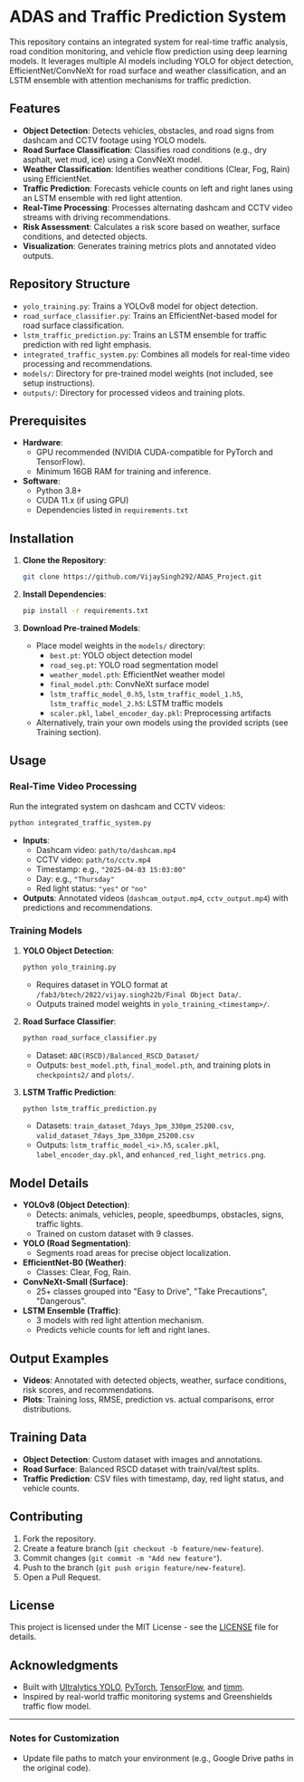 # ADAS and Traffic Prediction System

This repository contains an integrated system for real-time traffic analysis, road condition monitoring, and vehicle flow prediction using deep learning models. It leverages multiple AI models including YOLO for object detection, EfficientNet/ConvNeXt for road surface and weather classification, and an LSTM ensemble with attention mechanisms for traffic prediction.

## Features
- **Object Detection**: Detects vehicles, obstacles, and road signs from dashcam and CCTV footage using YOLO models.
- **Road Surface Classification**: Classifies road conditions (e.g., dry asphalt, wet mud, ice) using a ConvNeXt model.
- **Weather Classification**: Identifies weather conditions (Clear, Fog, Rain) using EfficientNet.
- **Traffic Prediction**: Forecasts vehicle counts on left and right lanes using an LSTM ensemble with red light attention.
- **Real-Time Processing**: Processes alternating dashcam and CCTV video streams with driving recommendations.
- **Risk Assessment**: Calculates a risk score based on weather, surface conditions, and detected objects.
- **Visualization**: Generates training metrics plots and annotated video outputs.

## Repository Structure
- `yolo_training.py`: Trains a YOLOv8 model for object detection.
- `road_surface_classifier.py`: Trains an EfficientNet-based model for road surface classification.
- `lstm_traffic_prediction.py`: Trains an LSTM ensemble for traffic prediction with red light emphasis.
- `integrated_traffic_system.py`: Combines all models for real-time video processing and recommendations.
- `models/`: Directory for pre-trained model weights (not included, see setup instructions).
- `outputs/`: Directory for processed videos and training plots.

## Prerequisites
- **Hardware**: 
  - GPU recommended (NVIDIA CUDA-compatible for PyTorch and TensorFlow).
  - Minimum 16GB RAM for training and inference.
- **Software**:
  - Python 3.8+
  - CUDA 11.x (if using GPU)
  - Dependencies listed in `requirements.txt`

## Installation
1. **Clone the Repository**:
   ```bash
   git clone https://github.com/VijaySingh292/ADAS_Project.git
   ```

2. **Install Dependencies**:
   ```bash
   pip install -r requirements.txt
   ```

3. **Download Pre-trained Models**:
   - Place model weights in the `models/` directory:
     - `best.pt`: YOLO object detection model
     - `road_seg.pt`: YOLO road segmentation model
     - `weather_model.pth`: EfficientNet weather model
     - `final_model.pth`: ConvNeXt surface model
     - `lstm_traffic_model_0.h5`, `lstm_traffic_model_1.h5`, `lstm_traffic_model_2.h5`: LSTM traffic models
     - `scaler.pkl`, `label_encoder_day.pkl`: Preprocessing artifacts
   - Alternatively, train your own models using the provided scripts (see Training section).

## Usage

### Real-Time Video Processing
Run the integrated system on dashcam and CCTV videos:
```bash
python integrated_traffic_system.py
```
- **Inputs**: 
  - Dashcam video: `path/to/dashcam.mp4`
  - CCTV video: `path/to/cctv.mp4`
  - Timestamp: e.g., `"2025-04-03 15:03:00"`
  - Day: e.g., `"Thursday"`
  - Red light status: `"yes"` or `"no"`
- **Outputs**: Annotated videos (`dashcam_output.mp4`, `cctv_output.mp4`) with predictions and recommendations.

### Training Models
1. **YOLO Object Detection**:
   ```bash
   python yolo_training.py
   ```
   - Requires dataset in YOLO format at `/fab3/btech/2022/vijay.singh22b/Final Object Data/`.
   - Outputs trained model weights in `yolo_training_<timestamp>/`.

2. **Road Surface Classifier**:
   ```bash
   python road_surface_classifier.py
   ```
   - Dataset: `ABC(RSCD)/Balanced_RSCD_Dataset/`
   - Outputs: `best_model.pth`, `final_model.pth`, and training plots in `checkpoints2/` and `plots/`.

3. **LSTM Traffic Prediction**:
   ```bash
   python lstm_traffic_prediction.py
   ```
   - Datasets: `train_dataset_7days_3pm_330pm_25200.csv`, `valid_dataset_7days_3pm_330pm_25200.csv`
   - Outputs: `lstm_traffic_model_<i>.h5`, `scaler.pkl`, `label_encoder_day.pkl`, and `enhanced_red_light_metrics.png`.

## Model Details
- **YOLOv8 (Object Detection)**:
  - Detects: animals, vehicles, people, speedbumps, obstacles, signs, traffic lights.
  - Trained on custom dataset with 9 classes.
- **YOLO (Road Segmentation)**:
  - Segments road areas for precise object localization.
- **EfficientNet-B0 (Weather)**:
  - Classes: Clear, Fog, Rain.
- **ConvNeXt-Small (Surface)**:
  - 25+ classes grouped into "Easy to Drive", "Take Precautions", "Dangerous".
- **LSTM Ensemble (Traffic)**:
  - 3 models with red light attention mechanism.
  - Predicts vehicle counts for left and right lanes.

## Output Examples
- **Videos**: Annotated with detected objects, weather, surface conditions, risk scores, and recommendations.
- **Plots**: Training loss, RMSE, prediction vs. actual comparisons, error distributions.

## Training Data
- **Object Detection**: Custom dataset with images and annotations.
- **Road Surface**: Balanced RSCD dataset with train/val/test splits.
- **Traffic Prediction**: CSV files with timestamp, day, red light status, and vehicle counts.

## Contributing
1. Fork the repository.
2. Create a feature branch (`git checkout -b feature/new-feature`).
3. Commit changes (`git commit -m "Add new feature"`).
4. Push to the branch (`git push origin feature/new-feature`).
5. Open a Pull Request.

## License
This project is licensed under the MIT License - see the [LICENSE](LICENSE) file for details.

## Acknowledgments
- Built with [Ultralytics YOLO](https://github.com/ultralytics/ultralytics), [PyTorch](https://pytorch.org/), [TensorFlow](https://www.tensorflow.org/), and [timm](https://github.com/rwightman/pytorch-image-models).
- Inspired by real-world traffic monitoring systems and Greenshields traffic flow model.

---

### Notes for Customization
- Update file paths to match your environment (e.g., Google Drive paths in the original code).

